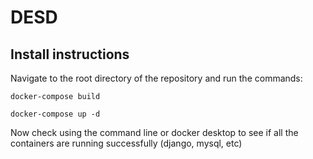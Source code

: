 # DESD

## Install instructions

Navigate to the root directory of the repository and run the commands:

`docker-compose build`

`docker-compose up -d`

Now check using the command line or docker desktop to see if all the containers are running successfully (django, mysql, etc)
